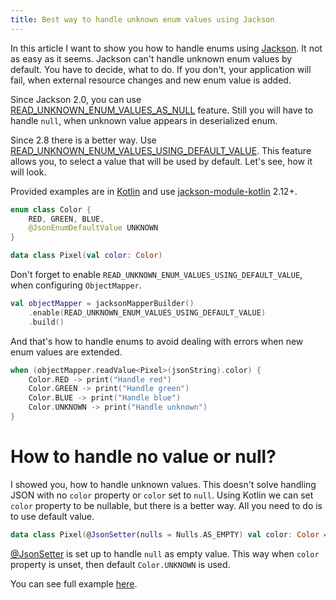```yaml
---
title: Best way to handle unknown enum values using Jackson
---
```


In this article I want to show you how to handle
enums using [Jackson]. It not as easy as it seems.
Jackson can't handle unknown enum values by default.
You have to decide, what to do. If you don't, your application
will fail, when external resource changes and new enum value is 
added.

Since Jackson 2.0, you can use [READ_UNKNOWN_ENUM_VALUES_AS_NULL] feature. Still you will have to handle `null`, when unknown value appears in deserialized enum.

Since 2.8 there is a better way. Use [READ_UNKNOWN_ENUM_VALUES_USING_DEFAULT_VALUE].
This feature allows you, to select a value that will be used by default. Let's see, how it will look.

Provided examples are in [Kotlin] and use [jackson-module-kotlin] 2.12+.

```kotlin
enum class Color {
    RED, GREEN, BLUE,
    @JsonEnumDefaultValue UNKNOWN
}

data class Pixel(val color: Color)
```

Don't forget to enable `READ_UNKNOWN_ENUM_VALUES_USING_DEFAULT_VALUE`,
when configuring `ObjectMapper`.

```kotlin
val objectMapper = jacksonMapperBuilder()
    .enable(READ_UNKNOWN_ENUM_VALUES_USING_DEFAULT_VALUE)
    .build()
```

And that's how to handle enums to avoid dealing with errors when
new enum values are extended.

```kotlin
when (objectMapper.readValue<Pixel>(jsonString).color) {
    Color.RED -> print("Handle red")
    Color.GREEN -> print("Handle green")
    Color.BLUE -> print("Handle blue")
    Color.UNKNOWN -> print("Handle unknown")
}
``` 

# How to handle no value or null?

I showed you, how to handle unknown values. This doesn't solve handling JSON with no `color` property or `color` set to `null`. 
Using Kotlin we can set `color` property to be nullable, but there is a better way.
All you need to do is to use default value.

```kotlin
data class Pixel(@JsonSetter(nulls = Nulls.AS_EMPTY) val color: Color = Color.UNKNOWN)
```

[@JsonSetter] is set up to handle `null` as empty value. This way
when `color` property is unset, then default `Color.UNKNOWN` is used.

You can see full example [here].


[Jackson]: https://github.com/FasterXML/jackson

[READ_UNKNOWN_ENUM_VALUES_AS_NULL]: http://fasterxml.github.io/jackson-databind/javadoc/2.12/com/fasterxml/jackson/databind/DeserializationFeature.html#READ_UNKNOWN_ENUM_VALUES_AS_NULL

[READ_UNKNOWN_ENUM_VALUES_USING_DEFAULT_VALUE]: http://fasterxml.github.io/jackson-databind/javadoc/2.12/com/fasterxml/jackson/databind/DeserializationFeature.html#READ_UNKNOWN_ENUM_VALUES_USING_DEFAULT_VALUE

[Kotlin]: https://kotlinlang.org/

[jackson-module-kotlin]: https://github.com/FasterXML/jackson-module-kotlin

[here]: https://github.com/wpanas/jackson-default-enum

[@JsonSetter]: https://fasterxml.github.io/jackson-annotations/javadoc/2.12/com/fasterxml/jackson/annotation/JsonSetter.html